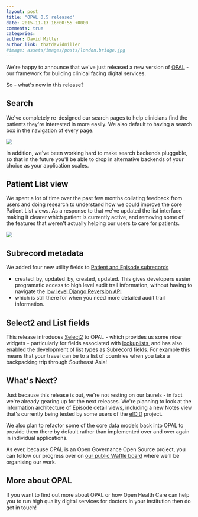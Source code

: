 ```yaml
---
layout: post
title: "OPAL 0.5 released"
date: 2015-11-13 16:00:55 +0000
comments: true
categories:
author: David Miller
author_link: thatdavidmiller
#image: assets/images/posts/london.bridge.jpg
---
```

We're happy to announce that we've just released a new version of [OPAL](http://opal.openhealthcare.org.uk/docs/) -
our framework for building clinical facing digital services.

So - what's new in this release?

## Search

We've completely re-designed our search pages to help clinicians find
the patients they're interested in more easily. We also default to 
having a search box in the navigation of every page.

![](https://raw.githubusercontent.com/openhealthcare/openhealthcare.org.uk/master/source/assets/images/posts/search.results.png)

In addition, we've been working hard to make search backends pluggable,
so that in the future you'll be able to drop in alternative backends of
your choice as your application scales.

## Patient List view

We spent a lot of time over the past few months collating feedback from users and
doing research to understand how we could improve the core Patient List
views. As a response to that we've updated the list interface - making it clearer
which patient is currently active, and removing some of the features that weren't
actually helping our users to care for patients.

![](https://raw.githubusercontent.com/openhealthcare/openhealthcare.org.uk/master/source/assets/images/posts/list.view.png)

## Subrecord metadata

We added four new utility fields to 
[Patient and Episode subrecords](http://opal.openhealthcare.org.uk/docs/guides/datamodel/)
 - created_by, updated_by, created, updated. This gives developers easier
programatic access to high level audit trail information, without having
to navigate the [low level Django Reversion
API](https://github.com/etianen/django-reversion/blob/master/docs/api.rst)
- which is still there for when you need more detailed audit trail
information.

## Select2 and List fields

This release introduces
[Select2](https://github.com/angular-ui/ui-select) to OPAL - which
provides us some nicer widgets - particularly for fields associated with
[lookuplists](http://opal.openhealthcare.org.uk/docs/guides/lookup_lists/), 
and has also enabled the development of list types as
Subrecord fields. For example this means that your travel can be to a
list of countries when you take a backpacking trip through Southeast
Asia!

## What's Next?

Just because this release is out, we're not resting on our laurels - in
fact we're already gearing up for the next releases. We're planning to
look at the information architecture of Episode detail views, including
a new Notes view that's currently being tested by some users of the
[elCID](http://elcid.openhealthcare.org.uk) project. 

We also plan to refactor some of the core data models back into OPAL to provide
them there by default rather than implemented over and over again in
individual applications.

As ever, because OPAL is an Open Governance Open Source project, you can
follow our progress over on
[our public Waffle board](https://waffle.io/openhealthcare/opal-ideas) where we'll be
organising our work.

## More about OPAL

If you want to find out more about OPAL or how Open Health Care can help
you to run high quality digital services for doctors in your institution
then do get in touch!
